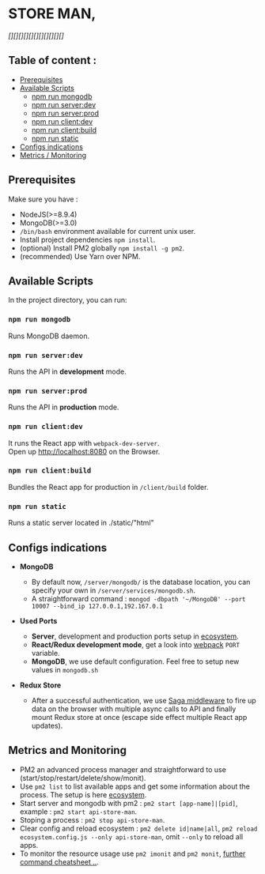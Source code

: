 # STORE MAN,
*[][][][][][][][][][][]*

## Table of content :
  - [Prerequisites](#prerequisites)
  - [Available Scripts](#available-scripts)
    - [npm run mongodb](#npm-run-mongodb)
    - [npm run server:dev](#npm-run-serverdev)
    - [npm run server:prod](#npm-run-serverprod)
    - [npm run client:dev](#npm-run-clientdev)
    - [npm run client:build](#npm-run-clientbuild)
    - [npm run static](#npm-run-static)
  - [Configs indications](#configs-indications)
  - [Metrics / Monitoring](#metrics-and-monitoring)


## Prerequisites

Make sure you have :
  * NodeJS(>=8.9.4)
  * MongoDB(>=3.0)
  * `/bin/bash` environment available for current unix user.
  * Install project dependencies `npm install`.
  * (optional) Install PM2 globally `npm install -g pm2`.<br>
  * (recommended) Use Yarn over NPM.


## Available Scripts

In the project directory, you can run:

### `npm run mongodb`

Runs MongoDB daemon.

### `npm run server:dev`

Runs the API in **development** mode.

### `npm run server:prod`

Runs the API in **production** mode.

### `npm run client:dev`

It runs the React app with `webpack-dev-server`.<br>
Open up [http://localhost:8080](http://localhost:8080) on the Browser.

### `npm run client:build`

Bundles the React app for production in `/client/build` folder.

### `npm run static`

Runs a static server located in ./static/"html"


## Configs indications

* **MongoDB**
  * By default now, `/server/mongodb/` is the database location, you can specify your own in `/server/services/mongodb.sh`.
  * A straightforward command : `mongod -dbpath '~/MongoDB' --port 10007 --bind_ip 127.0.0.1,192.167.0.1`

* **Used Ports**
  * **Server**, development and production ports setup in [ecosystem](./server/ecosystem.config.js).
  * **React/Redux development mode**, get a look into [webpack](/client/webpack.config.js) `PORT` variable.
  * **MongoDB**, we use default configuration. Feel free to setup new values in `mongodb.sh`

* **Redux Store**
  * After a successful authentication, we use [Saga middleware](./client/redux/middleware/Saga.js) to fire up data on the browser with multiple async calls to API and finally mount Redux store at once (escape side effect multiple React app updates).


## Metrics and Monitoring

* PM2 an advanced process manager and straightforward to use (start/stop/restart/delete/show/monit).<br>
* Use `pm2 list` to list available apps and get some information about the process. The setup is here [ecosystem](./server/ecosystem.config.js).<br>
* Start server and mongodb with pm2 : `pm2 start [app-name]|[pid]`, example : `pm2 start api-store-man`.
* Stoping a process : `pm2 stop api-store-man`.
* Clear config and reload ecosystem : `pm2 delete id|name|all`, `pm2 reload ecosystem.config.js --only api-store-man`, omit `--only` to reload all apps.
* To monitor the resource usage use `pm2 imonit` and `pm2 monit`, [further command cheatsheet ..](https://github.com/Unitech/pm2).
